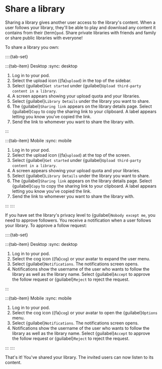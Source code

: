 # Share a library

Sharing a library gives another user access to the library's content. When a user follows your library, they'll be able to play and download any content it contains from their {term}`pod`. Share private libraries with friends and family or share public libraries with everyone!

To share a library you own:

::::{tab-set}

:::{tab-item} Desktop
:sync: desktop

1. Log in to your pod.
2. Select the upload icon ({fa}`upload`) in the top of the sidebar.
3. Select {guilabel}`Get started` under {guilabel}`Upload third-party content in a library`.
4. A screen appears showing your upload quota and your libraries.
5. Select {guilabel}`Library Details` under the library you want to share.
6. The {guilabel}`Sharing link` appears on the library details page. Select {guilabel}`Copy` to copy the sharing link to your clipboard. A label appears letting you know you've copied the link.
7. Send the link to whomever you want to share the library with.

:::

:::{tab-item} Mobile
:sync: mobile

1. Log in to your pod.
2. Select the upload icon ({fa}`upload`) at the top of the screen.
3. Select {guilabel}`Get started` under {guilabel}`Upload third-party content in a library`.
4. A screen appears showing your upload quota and your libraries.
5. Select {guilabel}`Library Details` under the library you want to share.
6. The {guilabel}`Sharing link` appears on the library details page. Select {guilabel}`Copy` to copy the sharing link to your clipboard. A label appears letting you know you've copied the link.
7. Send the link to whomever you want to share the library with.

:::
::::

If you have set the library's privacy level to {guilabel}`Nobody except me`, you need to approve followers. You receive a notification when a user follows your library. To approve a follow request:

::::{tab-set}

:::{tab-item} Desktop
:sync: desktop

1. Log in to your pod.
2. Select the cog icon ({fa}`cog`) or your avatar to expand the user menu.
3. Select {guilabel}`Notifications`. The notifications screen opens.
4. Notifications show the username of the user who wants to follow the library as well as the library name. Select {guilabel}`Accept` to approve the follow request or {guilabel}`Reject` to reject the request.

:::

:::{tab-item} Mobile
:sync: mobile

1. Log in to your pod.
2. Select the cog icon ({fa}`cog`) or your avatar to open the {guilabel}`Options` menu.
3. Select {guilabel}`Notifications`. The notifications screen opens.
4. Notifications show the username of the user who wants to follow the library as well as the library name. Select {guilabel}`Accept` to approve the follow request or {guilabel}`Reject` to reject the request.

:::
::::

That's it! You've shared your library. The invited users can now listen to its content.
